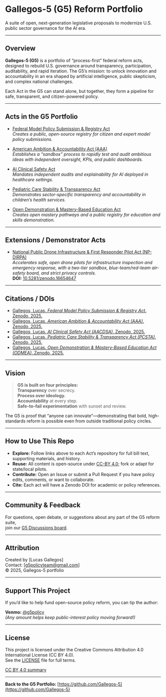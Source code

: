 # Gallegos-5 (G5) Reform Portfolio

A suite of open, next-generation legislative proposals to modernize U.S. public sector governance for the AI era.

---

## Overview

**Gallegos-5 (G5)** is a portfolio of “process-first” federal reform acts, designed to rebuild U.S. governance around transparency, participation, auditability, and rapid iteration. The G5’s mission: to unlock innovation and accountability in an era shaped by artificial intelligence, public skepticism, and complex national challenges.

Each Act in the G5 can stand alone, but together, they form a pipeline for safe, transparent, and citizen-powered policy.

---

## Acts in the G5 Portfolio

- [Federal Model Policy Submission & Registry Act](https://github.com/Gallegos-5/FMPSRA-draft-lucas-2025)  
  *Creates a public, open-source registry for citizen and expert model policy submissions.*

- [American Ambition & Accountability Act (AAA)](https://github.com/Gallegos-5/AAA-draft-lucas-2025)  
  *Establishes a “sandbox” process to rapidly test and audit ambitious ideas with independent oversight, KPIs, and public dashboards.*

- [AI Clinical Safety Act](https://github.com/Gallegos-5/AACDSA-draft-lucas-2025)  
  *Mandates independent audits and explainability for AI deployed in healthcare settings.*

- [Pediatric Care Stability & Transparency Act](https://github.com/Gallegos-5/PCSTA-draft-lucas-2025)  
  *Demonstrates sector-specific transparency and accountability in children’s health services.*
  
- [Open Demonstration & Mastery-Based Education Act](https://github.com/Gallegos-5/ODMEA-draft-lucas-2025)  
  *Creates open mastery pathways and a public registry for education and skills demonstration.*
---
## Extensions / Demonstrator Acts
- [National Public Drone Infrastructure & First Responder Pilot Act (NP-DIRPA)](https://github.com/Gallegos-5/NP-DIRPA-draft-lucas-2025)  
  *Accelerates safe, open drone pilots for infrastructure inspection and emergency response, with a two-tier sandbox, blue-team/red-team air-safety board, and strict privacy controls.*  
  **DOI:** [10.5281/zenodo.16654647](https://doi.org/10.5281/zenodo.16654647)


---
## Citations / DOIs

- [Gallegos, Lucas. *Federal Model Policy Submission & Registry Act*. Zenodo, 2025.](https://doi.org/10.5281/zenodo.16627560)
- [Gallegos, Lucas. *American Ambition & Accountability Act (AAA)*. Zenodo, 2025.](https://doi.org/10.5281/zenodo.16627446)
- [Gallegos, Lucas. *AI Clinical Safety Act (AACDSA)*. Zenodo, 2025.](https://doi.org/10.5281/zenodo.16627536)
- [Gallegos, Lucas. *Pediatric Care Stability & Transparency Act (PCSTA)*. Zenodo, 2025.](https://doi.org/10.5281/zenodo.16627484)
- [Gallegos, Lucas. *Open Demonstration & Mastery-Based Education Act (ODMEA)*. Zenodo, 2025.](https://doi.org/10.5281/zenodo.16626992)
---

## Vision

> **G5 is built on four principles:**  
> **Transparency** over secrecy.  
> **Process over ideology.**  
> **Accountability** at every step.  
> **Safe-to-fail experimentation** with sunset and review.

The G5 is proof that “anyone can innovate”—demonstrating that bold, high-standards reform is possible even from outside traditional policy circles.

---

## How to Use This Repo

- **Explore:** Follow links above to each Act’s repository for full bill text, supporting materials, and history.
- **Reuse:** All content is open-source under [CC-BY 4.0](./LICENSE); fork or adapt for state/local pilots.
- **Contribute:** Open an Issue or submit a Pull Request if you have policy edits, comments, or want to collaborate.
- **Cite:** Each act will have a Zenodo DOI for academic or policy references.

---

## Community & Feedback

For questions, open debate, or suggestions about any part of the G5 reform suite,  
join our [G5 Discussions board](https://github.com/Gallegos-5/G5-Portfolio/discussions).

---

## Attribution

Created by [Lucas Gallegos]  
Contact: [g5policyteam@gmail.com]  
© 2025, Gallegos-5 portfolio

---

## Support This Project

If you’d like to help fund open-source policy reform, you can tip the author:

**Venmo:** [@g5policy](https://venmo.com/g5policy)  
*(Any amount helps keep public-interest policy moving forward!)*

---


## License

This project is licensed under the Creative Commons Attribution 4.0 International License (CC BY 4.0).  
See the [LICENSE](./LICENSE) file for full terms.

[CC BY 4.0 summary](https://creativecommons.org/licenses/by/4.0/)

---

**Back to the G5 Portfolio:** [https://github.com/Gallegos-5](https://github.com/Gallegos-5)
